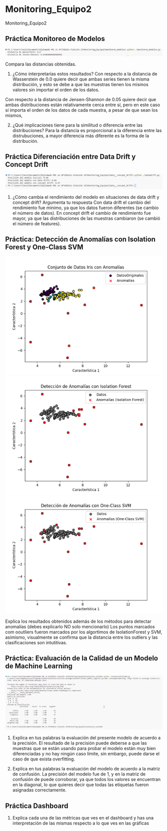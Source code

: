 # Monitoring_Equipo2
Monitoring_Equipo2

## Práctica Monitoreo de Modelos

![monitoreo_modelos](imagenes/monitoreo_modelos.png)

Compara las distancias obtenidas.

1. ¿Cómo interpretarías estos resultados?
Con respecto a la distancia de Wasserstein de 0.0 quiere decir que ambas series tienen la misma distribución, y esto se debe a que las muestras tienen los mismos valores sin importar el orden de los datos.

Con respecto a la distancia de Jensen-Shannon de 0.05 quiere decir que ambas distribuciones están relativamente cerca entre sí, pero en este caso sí importa el orden de los datos de cada muestra, a pesar de que sean los mismos, 

2. ¿Qué implicaciones tiene para la similitud o diferencia entre las distribuciones?
Para la distancia es proporcional a la diferencia entre las distrubuciones, a mayor diferencia más diferente es la forma de la distribución.


## Práctica Diferenciación entre Data Drift y Concept Drift

![data_concept_drift](imagenes/data_concept_drift.png)

1. ¿Cómo cambia el rendimiento del modelo en situaciones de data drift y concept drift? Argumenta tu respuesta
Con data drift el cambio del rendimiento fue mínimo, ya que los datos fueron diferentes (se cambio el número de datos).
En concept drift el cambio de rendimiento fue mayor, ya que las distribuciones de las muestras cambiaron (se cambió el número de features).


## Práctica: Detección de Anomalías con Isolation Forest y One-Class SVM

![deteccion_anomalias_1](imagenes/deteccion_anomalias_1.png)
![deteccion_anomalias_2](imagenes/deteccion_anomalias_2.png)
![deteccion_anomalias_3](imagenes/deteccion_anomalias_3.png)

Explica los resultados obtenidos además de los métodos para detectar anomalías (debes explicarlo NO solo mencionarlo)
Los puntos marcados com ooutliers fueron marcados por los algortimos de IsolationForest y SVM, asimismo, visualmente se confirma que la distancia entre los outliers y las clasificaciones son intutitivas.


## Práctica: Evaluación de la Calidad de un Modelo de Machine Learning

![evaluacion_calidad.png](imagenes/evaluacion_calidad.png)

1. Explica en tus palabras la evaluación del presente modelo de acuerdo a la precisión.
El resultado de la precisión puede deberse a que las muestras que se están usando para probar el modelo están muy bien diferenciadas y no hay ningún caso límite, sin embargo, puede darse el caso de que exista overfitting.

2. Explica en tus palabras la evaluación del modelo de acuerdo a la matriz de confusión.
La precisión del modelo fue de 1, y en la matriz de confusión de puede corroborar, ya que todos los valores se encuentran en la diagonal, lo que quieres decir que todas las etiquetas fueron asignadas correctamente.

## Práctica Dashboard

1. Explica cada una de las métricas que ves en el dashboard y has una interpretación de las mismas respecto a lo que ves en las gráficas

